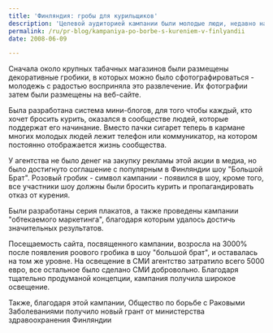 ```yaml
---
title: 'Финляндия: гробы для курильщиков'
description: 'Целевой аудиторией кампании были молодые люди, недавно начавшие курить, постоянно курящие или те, кто считает что курение это &quot;круто&quot; и стремятся попробовать.'
permalink: /ru/pr-blog/kampaniya-po-borbe-s-kureniem-v-finlyandii
date: 2008-06-09

---
```


Сначала около крупных табачных магазинов были размещены декоративные гробики, в которых можно было сфотографироваться - молодежь с радостью восприняла это развлечение. Их фотографии затем были размещены на веб-сайте.

Была разработана система мини-блогов, для того чтобы каждый, кто хочет бросить курить, оказался в сообществе людей, которые поддержат его начинание. Вместо пачки сигарет теперь в кармане многих молодых людей лежит телефон или коммуникатор, на котором постоянно отображается жизнь сообщества.

У агентства не было денег на закупку рекламы этой акции в медиа, но было достигнуто соглашение с популярным в Финляндии шоу "Большой Брат". Розовый гробик - символ кампании - появился в шоу, кроме того, все участники шоу должны были бросить курить и пропагандировать отказ от курения.

Были разработаны серия плакатов, а также проведены кампании "обтекаемого маркетинга", благодаря которым удалось достичь значительных результатов.

Посещаемость сайта, посвященного кампании, возросла на 3000% после появления роового гробика в шоу "большой брат", и оставалась на том же уровне. На освещение в СМИ агентство затратило всего 5000 евро, все остальное было сделано СМИ добровольно. Благодаря тщательно продуманой концепции, кампания получила широкое освещение.

Также, благодаря этой кампании, Общество по борьбе с Раковыми Заболеваниями получило новый грант от министерства здравоохранения Финляндии

<object width="425" height="344"><param name="movie" value="https://www.youtube.com/v/Swacjz-3O9Y&hl=en"><param name="wmode" value="transparent"><embed src="https://www.youtube.com/v/Swacjz-3O9Y&amp;hl=en" type="application/x-shockwave-flash" width="425" height="344" wmode="transparent"></embed></object>

